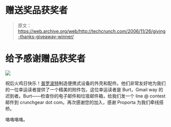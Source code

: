 # 赠送奖品获奖者

> 原文：<https://web.archive.org/web/http://techcrunch.com/2006/11/26/giving-thanks-giveaway-winner/>

# 给予感谢赠品获奖者

![](img/e5ab80b98f84c096073f7e44e4167df1.png)

祝后火鸡日快乐！[普罗波特](https://web.archive.org/web/20130627214018/http://www.proporta.com/)制造便携式设备的外壳和配件。他们非常友好地为我们的一位幸运读者提供了一个精美的附件包，这位幸运读者是 Burt，Gmail way 的迟到者。Burt——检查你的电子邮件和垃圾邮件箱，给我们发一个 line @ contest 邮件到 crunchgear dot com。再次感谢您的加入，感谢 Proporta 为我们牵线搭桥。

咯咯咯咯。